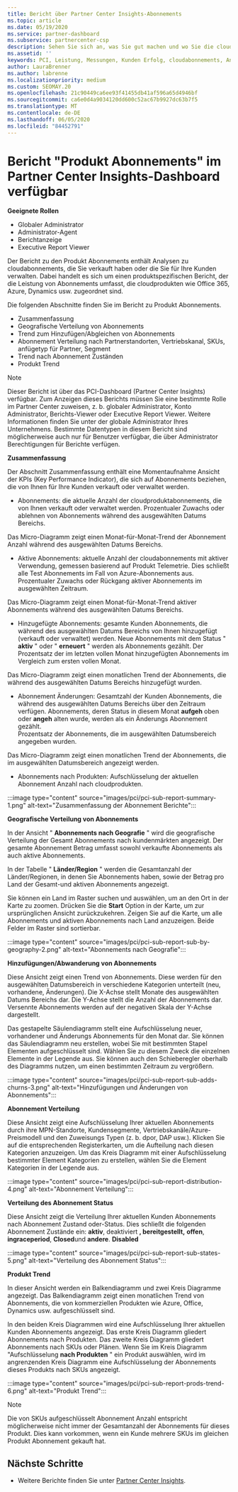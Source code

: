 ```yaml
---
title: Bericht über Partner Center Insights-Abonnements
ms.topic: article
ms.date: 05/19/2020
ms.service: partner-dashboard
ms.subservice: partnercenter-csp
description: Sehen Sie sich an, was Sie gut machen und wo Sie die cloudabonnements verbessern können, die Sie für Ihre Kunden verkaufen oder verwalten.
ms.assetid: ''
keywords: PCI, Leistung, Messungen, Kunden Erfolg, cloudabonnements, Analysen, Bericht
author: LauraBrenner
ms.author: labrenne
ms.localizationpriority: medium
ms.custom: SEOMAY.20
ms.openlocfilehash: 21c90449ca6ee93f41455db41af596a65d4946bf
ms.sourcegitcommit: ca6e0d4a9034120dd600c52ac67b9927dc63b7f5
ms.translationtype: MT
ms.contentlocale: de-DE
ms.lasthandoff: 06/05/2020
ms.locfileid: "84452791"
---
```

# <a name="product-subscriptions-report-available-from-the-partner-center-insights-dashboard"></a>Bericht "Produkt Abonnements" im Partner Center Insights-Dashboard verfügbar

**Geeignete Rollen**
- Globaler Administrator
- Administrator-Agent
- Berichtanzeige
- Executive Report Viewer

Der Bericht zu den Produkt Abonnements enthält Analysen zu cloudabonnements, die Sie verkauft haben oder die Sie für Ihre Kunden verwalten. Dabei handelt es sich um einen produktspezifischen Bericht, der die Leistung von Abonnements umfasst, die cloudprodukten wie Office 365, Azure, Dynamics usw. zugeordnet sind.

Die folgenden Abschnitte finden Sie im Bericht zu Produkt Abonnements.

- Zusammenfassung
- Geografische Verteilung von Abonnements
- Trend zum Hinzufügen/Abgleichen von Abonnements
- Abonnement Verteilung nach Partnerstandorten, Vertriebskanal, SKUs, anfügetyp für Partner, Segment
- Trend nach Abonnement Zuständen
- Produkt Trend

 > [!NOTE]
 > Dieser Bericht ist über das PCI-Dashboard (Partner Center Insights) verfügbar. Zum Anzeigen dieses Berichts müssen Sie eine bestimmte Rolle im Partner Center zuweisen, z. b. globaler Administrator, Konto Administrator, Berichts-Viewer oder Executive Report Viewer. Weitere Informationen finden Sie unter der globale Administrator Ihres Unternehmens. Bestimmte Datentypen in diesem Bericht sind möglicherweise auch nur für Benutzer verfügbar, die über Administrator Berechtigungen für Berichte verfügen.

**Zusammenfassung**

Der Abschnitt Zusammenfassung enthält eine Momentaufnahme Ansicht der KPIs (Key Performance Indicator), die sich auf Abonnements beziehen, die von Ihnen für Ihre Kunden verkauft oder verwaltet werden.  

- Abonnements: die aktuelle Anzahl der cloudproduktabonnements, die von Ihnen verkauft oder verwaltet werden.
Prozentualer Zuwachs oder ablehnen von Abonnements während des ausgewählten Datums Bereichs.

Das Micro-Diagramm zeigt einen Monat-für-Monat-Trend der Abonnement Anzahl während des ausgewählten Datums Bereichs.

- Aktive Abonnements: aktuelle Anzahl der cloudabonnements mit aktiver Verwendung, gemessen basierend auf Produkt Telemetrie. Dies schließt alle Test Abonnements im Fall von Azure-Abonnements aus.
Prozentualer Zuwachs oder Rückgang aktiver Abonnements im ausgewählten Zeitraum.

Das Micro-Diagramm zeigt einen Monat-für-Monat-Trend aktiver Abonnements während des ausgewählten Datums Bereichs.

- Hinzugefügte Abonnements: gesamte Kunden Abonnements, die während des ausgewählten Datums Bereichs von Ihnen hinzugefügt (verkauft oder verwaltet) werden. Neue Abonnements mit dem Status " **aktiv** " oder " **erneuert** " werden als Abonnements gezählt.
Der Prozentsatz der im letzten vollen Monat hinzugefügten Abonnements im Vergleich zum ersten vollen Monat.

Das Micro-Diagramm zeigt einen monatlichen Trend der Abonnements, die während des ausgewählten Datums Bereichs hinzugefügt wurden.

- Abonnement Änderungen: Gesamtzahl der Kunden Abonnements, die während des ausgewählten Datums Bereichs über den Zeitraum verfügen. Abonnements, deren Status in diesem Monat **aufgeh** oben oder **angeh** alten wurde, werden als ein Änderungs Abonnement gezählt.  
Prozentsatz der Abonnements, die im ausgewählten Datumsbereich angegeben wurden.

Das Micro-Diagramm zeigt einen monatlichen Trend der Abonnements, die im ausgewählten Datumsbereich angezeigt werden.

- Abonnements nach Produkten: Aufschlüsselung der aktuellen Abonnement Anzahl nach cloudprodukten.

:::image type="content" source="images/pci/pci-sub-report-summary-1.png" alt-text="Zusammenfassung der Abonnement Berichte":::

**Geografische Verteilung von Abonnements**

In der Ansicht " **Abonnements nach Geografie** " wird die geografische Verteilung der Gesamt Abonnements nach kundenmärkten angezeigt. Der gesamte Abonnement Betrag umfasst sowohl verkaufte Abonnements als auch aktive Abonnements.

In der Tabelle " **Länder/Region** " werden die Gesamtanzahl der Länder/Regionen, in denen Sie Abonnements haben, sowie der Betrag pro Land der Gesamt-und aktiven Abonnements angezeigt.

Sie können ein Land im Raster suchen und auswählen, um an den Ort in der Karte zu zoomen. Drücken Sie die **Start** Option in der Karte, um zur ursprünglichen Ansicht zurückzukehren. Zeigen Sie auf die Karte, um alle Abonnements und aktiven Abonnements nach Land anzuzeigen. Beide Felder im Raster sind sortierbar.

:::image type="content" source="images/pci/pci-sub-report-sub-by-geography-2.png" alt-text="Abonnements nach Geografie":::

**Hinzufügungen/Abwanderung von Abonnements**

Diese Ansicht zeigt einen Trend von Abonnements. Diese werden für den ausgewählten Datumsbereich in verschiedene Kategorien unterteilt (neu, vorhandene, Änderungen). Die X-Achse stellt Monate des ausgewählten Datums Bereichs dar. Die Y-Achse stellt die Anzahl der Abonnements dar. Versennte Abonnements werden auf der negativen Skala der Y-Achse dargestellt. 

Das gestapelte Säulendiagramm stellt eine Aufschlüsselung neuer, vorhandener und Änderungs Abonnements für den Monat dar. Sie können das Säulendiagramm neu erstellen, wobei Sie mit bestimmten Stapel Elementen aufgeschlüsselt sind. Wählen Sie zu diesem Zweck die einzelnen Elemente in der Legende aus. Sie können auch den Schieberegler oberhalb des Diagramms nutzen, um einen bestimmten Zeitraum zu vergrößern.

:::image type="content" source="images/pci/pci-sub-report-sub-adds-churns-3.png" alt-text="Hinzufügungen und Änderungen von Abonnements":::

**Abonnement Verteilung**

Diese Ansicht zeigt eine Aufschlüsselung Ihrer aktuellen Abonnements durch ihre MPN-Standorte, Kundensegmente, Vertriebskanäle/Azure-Preismodell und den Zuweisungs Typen (z. b. dpor, DAP usw.). Klicken Sie auf die entsprechenden Registerkarten, um die Aufteilung nach diesen Kategorien anzuzeigen. Um das Kreis Diagramm mit einer Aufschlüsselung bestimmter Element Kategorien zu erstellen, wählen Sie die Element Kategorien in der Legende aus.

:::image type="content" source="images/pci/pci-sub-report-distribution-4.png" alt-text="Abonnement Verteilung":::

**Verteilung des Abonnement Status**

Diese Ansicht zeigt die Verteilung Ihrer aktuellen Kunden Abonnements nach Abonnement Zustand oder-Status. Dies schließt die folgenden Abonnement Zustände ein: **aktiv**, deaktiviert **, bereitgestellt,** **offen**, **ingraceperiod**, **Closed**und **andere**. **Disabled**

:::image type="content" source="images/pci/pci-sub-report-sub-states-5.png" alt-text="Verteilung des Abonnement Status":::

**Produkt Trend**

In dieser Ansicht werden ein Balkendiagramm und zwei Kreis Diagramme angezeigt. Das Balkendiagramm zeigt einen monatlichen Trend von Abonnements, die von kommerziellen Produkten wie Azure, Office, Dynamics usw. aufgeschlüsselt sind.

In den beiden Kreis Diagrammen wird eine Aufschlüsselung Ihrer aktuellen Kunden Abonnements angezeigt. Das erste Kreis Diagramm gliedert Abonnements nach Produkten. Das zweite Kreis Diagramm gliedert Abonnements nach SKUs oder Plänen. Wenn Sie im Kreis Diagramm "Aufschlüsselung **nach Produkten** " ein Produkt auswählen, wird im angrenzenden Kreis Diagramm eine Aufschlüsselung der Abonnements dieses Produkts nach SKUs angezeigt.

:::image type="content" source="images/pci/pci-sub-report-prods-trend-6.png" alt-text="Produkt Trend":::

> [!NOTE]
 > Die von SKUs aufgeschlüsselt Abonnement Anzahl entspricht möglicherweise nicht immer der Gesamtanzahl der Abonnements für dieses Produkt. Dies kann vorkommen, wenn ein Kunde mehrere SKUs im gleichen Produkt Abonnement gekauft hat.

## <a name="next-steps"></a>Nächste Schritte

- Weitere Berichte finden Sie unter [Partner Center Insights](partner-center-insights.md).
